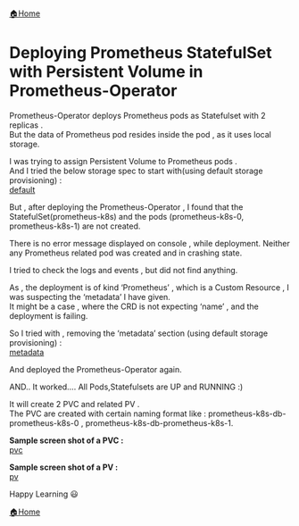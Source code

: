 [:house:Home](https://github.com/debbiswal/Articles)

# Deploying Prometheus StatefulSet with Persistent Volume in Prometheus-Operator  

Prometheus-Operator deploys Prometheus pods as Statefulset with 2 replicas .  
But the data of Prometheus pod resides inside the pod , as it uses local storage.  

I was trying to assign Persistent Volume to Prometheus pods .  
And I tried the below storage spec  to start with(using default storage provisioning) :  
[default](images/img1.png)  

But , after deploying the Prometheus-Operator , I found that the StatefulSet(prometheus-k8s) and the pods (prometheus-k8s-0, prometheus-k8s-1) are not created.  

There is no error message displayed on console , while deployment. Neither any Prometheus related pod was created and in crashing state.  

I tried to check the logs and events , but did not find anything.  

As , the deployment is of kind ‘Prometheus’ , which is a Custom Resource , I was suspecting the ‘metadata’ I have given.  
It might be a case , where the CRD is not expecting ‘name’ , and the deployment is failing.  

So I tried with , removing the ‘metadata’ section (using default storage provisioning) :  
[metadata](images/img2.png)  

And deployed the Prometheus-Operator again.  

AND.. It worked…. All  Pods,Statefulsets are UP and RUNNING :)  

It will create 2 PVC and related PV .  
The PVC are created with certain naming format like : prometheus-k8s-db-prometheus-k8s-0 , prometheus-k8s-db-prometheus-k8s-1.  

**Sample screen shot of a PVC :**  
[pvc](images/img3.png)  

**Sample screen shot of a PV :**  
[pv](images/img4.png)  

Happy Learning :smiley:  

[:house:Home](https://github.com/debbiswal/Articles)
